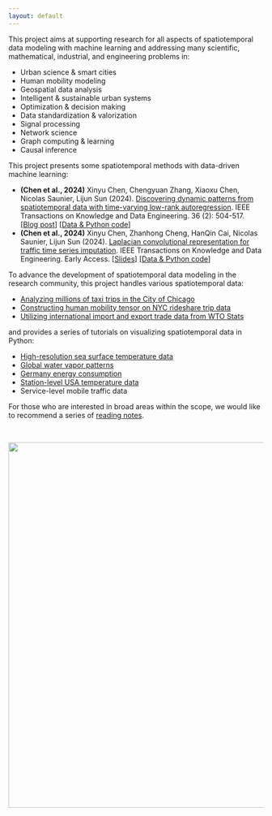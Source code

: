 ```yaml
---
layout: default
---
```


This project aims at supporting research for all aspects of spatiotemporal data modeling with machine learning and addressing many scientific, mathematical, industrial, and engineering problems in:

- Urban science & smart cities
- Human mobility modeling
- Geospatial data analysis
- Intelligent & sustainable urban systems
- Optimization & decision making
- Data standardization & valorization
- Signal processing
- Network science
- Graph computing & learning
- Causal inference

This project presents some spatiotemporal methods with data-driven machine learning:

- **(Chen et al., 2024)** Xinyu Chen, Chengyuan Zhang, Xiaoxu Chen, Nicolas Saunier, Lijun Sun (2024). [Discovering dynamic patterns from spatiotemporal data with time-varying low-rank autoregression](https://doi.org/10.1109/TKDE.2023.3294440). IEEE Transactions on Knowledge and Data Engineering. 36 (2): 504-517. [[Blog post](https://spatiotemporal-data.github.io/posts/time_varying_model/)] [[Data & Python code](https://github.com/xinychen/vars)]
- **(Chen et al., 2024)** Xinyu Chen, Zhanhong Cheng, HanQin Cai, Nicolas Saunier, Lijun Sun (2024). [Laplacian convolutional representation for traffic time series imputation](https://doi.org/10.1109/TKDE.2024.3419698). IEEE Transactions on Knowledge and Data Engineering. Early Access. [[Slides](https://xinychen.github.io/slides/LCR24.pdf)] [[Data & Python code](https://github.com/xinychen/LCR)]

To advance the development of spatiotemporal data modeling in the research community, this project handles various spatiotemporal data:

- [Analyzing millions of taxi trips in the City of Chicago](https://spatiotemporal-data.github.io/Chicago-mobility/taxi-data/)
- [Constructing human mobility tensor on NYC rideshare trip data](https://spatiotemporal-data.github.io/NYC-mobility/rideshare/)
- [Utilizing international import and export trade data from WTO Stats](https://spatiotemporal-data.github.io/trade/import-export/)

and provides a series of tutorials on visualizing spatiotemporal data in Python:

- [High-resolution sea surface temperature data](https://spatiotemporal-data.github.io/climate/sst/)
- [Global water vapor patterns](https://spatiotemporal-data.github.io/climate/water-vapor/)
- [Germany energy consumption](https://spatiotemporal-data.github.io/energy/E-usage-data/)
- [Station-level USA temperature data](https://spatiotemporal-data.github.io/climate/daymet/)
- Service-level mobile traffic data

For those who are interested in broad areas within the scope, we would like to recommend a series of [reading notes](https://spatiotemporal-data.github.io/bib/).

<br>

<p align="center">
<img align="middle" src="https://spatiotemporal-data.github.io/images/ai4data_w_mob.png" width="720" />
</p>

<br>
<br>